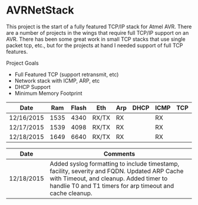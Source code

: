 # AVRNetStack

This project is the start of a fully featured TCP/IP stack for Atmel AVR. There are a number of projects in the wings that require full TCP/IP support on an AVR. There has been some great work in small TCP stacks that use single packet tcp, etc., but for the projects at hand I needed support of full TCP features. 

Project Goals
* Full Featured TCP (support retransmit, etc)
* Network stack with ICMP, ARP, etc
* DHCP Support
* Minimum Memory Footprint



|  Date       |  Ram  |  Flash  |   Eth |  Arp |  DHCP | ICMP |  TCP | UDP | DNS | IPR | Syslog |
|-------------|-------|---------|-------|------|-------|------|------|-----|-----|-----|--------|
| 12/16/2015  |  1535 |    4340 | RX/TX |  RX  |       |  RX  |      |     |     |     |        |
| 12/17/2015  |  1539 |    4098 | RX/TX |  RX  |       |  RX  |      | TX  |     |     |   TX   |
| 12/18/2015  |  1649 |    6640 | RX/TX |  RX  |       |  RX  |      | TX  |     |     |   TX   |



|  Date       |  Comments |
|-------------|-------|
| 12/18/2015  |  Added syslog formatting to include timestamp, facility, severity and FQDN. Updated ARP Cache with Timeout, and cleanup. Added timer to handlie T0 and T1 timers for arp timeout and cache cleanup. |
